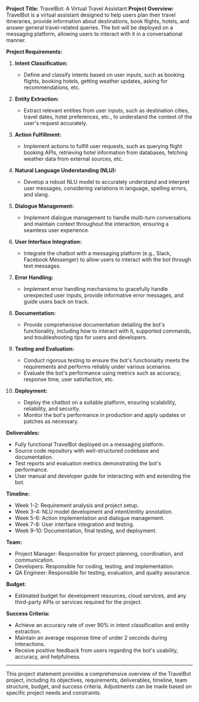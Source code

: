 
**Project Title:** TravelBot: A Virtual Travel Assistant
**Project Overview:**
TravelBot is a virtual assistant designed to help users plan their travel itineraries, provide information about destinations, book flights, hotels, and answer general travel-related queries. The bot will be deployed on a messaging platform, allowing users to interact with it in a conversational manner.

**Project Requirements:**

1. **Intent Classification:**
   - Define and classify intents based on user inputs, such as booking flights, booking hotels, getting weather updates, asking for recommendations, etc.

2. **Entity Extraction:**
   - Extract relevant entities from user inputs, such as destination cities, travel dates, hotel preferences, etc., to understand the context of the user's request accurately.

3. **Action Fulfillment:**
   - Implement actions to fulfill user requests, such as querying flight booking APIs, retrieving hotel information from databases, fetching weather data from external sources, etc.

4. **Natural Language Understanding (NLU):**
   - Develop a robust NLU model to accurately understand and interpret user messages, considering variations in language, spelling errors, and slang.

5. **Dialogue Management:**
   - Implement dialogue management to handle multi-turn conversations and maintain context throughout the interaction, ensuring a seamless user experience.

6. **User Interface Integration:**
   - Integrate the chatbot with a messaging platform (e.g., Slack, Facebook Messenger) to allow users to interact with the bot through text messages.

7. **Error Handling:**
   - Implement error handling mechanisms to gracefully handle unexpected user inputs, provide informative error messages, and guide users back on track.

8. **Documentation:**
   - Provide comprehensive documentation detailing the bot's functionality, including how to interact with it, supported commands, and troubleshooting tips for users and developers.

9. **Testing and Evaluation:**
   - Conduct rigorous testing to ensure the bot's functionality meets the requirements and performs reliably under various scenarios.
   - Evaluate the bot's performance using metrics such as accuracy, response time, user satisfaction, etc.

10. **Deployment:**
    - Deploy the chatbot on a suitable platform, ensuring scalability, reliability, and security.
    - Monitor the bot's performance in production and apply updates or patches as necessary.

**Deliverables:**

- Fully functional TravelBot deployed on a messaging platform.
- Source code repository with well-structured codebase and documentation.
- Test reports and evaluation metrics demonstrating the bot's performance.
- User manual and developer guide for interacting with and extending the bot.

**Timeline:**

- Week 1-2: Requirement analysis and project setup.
- Week 3-4: NLU model development and intent/entity annotation.
- Week 5-6: Action implementation and dialogue management.
- Week 7-8: User interface integration and testing.
- Week 9-10: Documentation, final testing, and deployment.

**Team:**

- Project Manager: Responsible for project planning, coordination, and communication.
- Developers: Responsible for coding, testing, and implementation.
- QA Engineer: Responsible for testing, evaluation, and quality assurance.

**Budget:**

- Estimated budget for development resources, cloud services, and any third-party APIs or services required for the project.

**Success Criteria:**

- Achieve an accuracy rate of over 90% in intent classification and entity extraction.
- Maintain an average response time of under 2 seconds during interactions.
- Receive positive feedback from users regarding the bot's usability, accuracy, and helpfulness.

---

This project statement provides a comprehensive overview of the TravelBot project, including its objectives, requirements, deliverables, timeline, team structure, budget, and success criteria. Adjustments can be made based on specific project needs and constraints.
